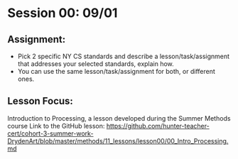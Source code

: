 # Session 00: 09/01
## Assignment:
  * Pick 2 specific NY CS standards and describe a lesson/task/assignment that addresses your selected standards, explain how.
  * You can use the same lesson/task/assignment for both, or different ones.

## Lesson Focus: 
Introduction to Processing, a lesson developed during the Summer Methods course
Link to the GitHub lesson: 
https://github.com/hunter-teacher-cert/cohort-3-summer-work-DrydenArt/blob/master/methods/11_lessons/lesson00/00_Intro_Processing.md


